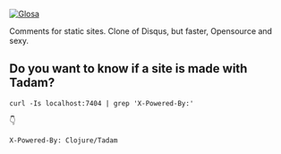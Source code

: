 [![Glosa](https://cdn.jsdelivr.net/gh/glosa/glosa-server/media/logo.png)](https://github.com/glosa/glosa-server)

Comments for static sites. Clone of Disqus, but faster, Opensource and sexy.

## Do you want to know if a site is made with Tadam?

``` shell
curl -Is localhost:7404 | grep 'X-Powered-By:' 
```

👇

``` shell
X-Powered-By: Clojure/Tadam
```
